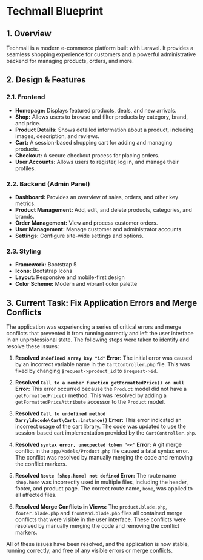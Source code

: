 # Techmall Blueprint

## 1. Overview

Techmall is a modern e-commerce platform built with Laravel. It provides a seamless shopping experience for customers and a powerful administrative backend for managing products, orders, and more.

## 2. Design & Features

### 2.1. Frontend

*   **Homepage:** Displays featured products, deals, and new arrivals.
*   **Shop:** Allows users to browse and filter products by category, brand, and price.
*   **Product Details:** Shows detailed information about a product, including images, description, and reviews.
*   **Cart:** A session-based shopping cart for adding and managing products.
*   **Checkout:** A secure checkout process for placing orders.
*   **User Accounts:** Allows users to register, log in, and manage their profiles.

### 2.2. Backend (Admin Panel)

*   **Dashboard:** Provides an overview of sales, orders, and other key metrics.
*   **Product Management:** Add, edit, and delete products, categories, and brands.
*   **Order Management:** View and process customer orders.
*   **User Management:** Manage customer and administrator accounts.
*   **Settings:** Configure site-wide settings and options.

### 2.3. Styling

*   **Framework:** Bootstrap 5
*   **Icons:** Bootstrap Icons
*   **Layout:** Responsive and mobile-first design
*   **Color Scheme:** Modern and vibrant color palette

## 3. Current Task: Fix Application Errors and Merge Conflicts

The application was experiencing a series of critical errors and merge conflicts that prevented it from running correctly and left the user interface in an unprofessional state. The following steps were taken to identify and resolve these issues:

1.  **Resolved `Undefined array key "id"` Error:** The initial error was caused by an incorrect variable name in the `CartController.php` file. This was fixed by changing `$request->product_id` to `$request->id`.

2.  **Resolved `Call to a member function getFormattedPrice() on null` Error:** This error occurred because the `Product` model did not have a `getFormattedPrice()` method. This was resolved by adding a `getFormattedPriceAttribute` accessor to the `Product` model.

3.  **Resolved `Call to undefined method Darryldecode\Cart\Cart::instance()` Error:** This error indicated an incorrect usage of the cart library. The code was updated to use the session-based cart implementation provided by the `CartController.php`.

4.  **Resolved `syntax error, unexpected token "<<"` Error:** A git merge conflict in the `app/Models/Product.php` file caused a fatal syntax error. The conflict was resolved by manually merging the code and removing the conflict markers.

5.  **Resolved `Route [shop.home] not defined` Error:** The route name `shop.home` was incorrectly used in multiple files, including the header, footer, and product page. The correct route name, `home`, was applied to all affected files.

6.  **Resolved Merge Conflicts in Views:**  The `product.blade.php`, `footer.blade.php` and `frontend.blade.php` files all contained merge conflicts that were visible in the user interface. These conflicts were resolved by manually merging the code and removing the conflict markers.

All of these issues have been resolved, and the application is now stable, running correctly, and free of any visible errors or merge conflicts.
